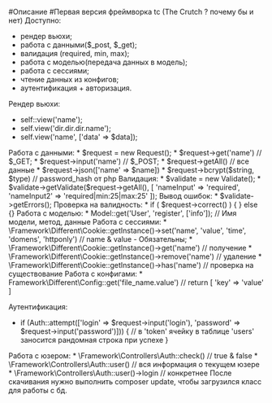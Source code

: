 #Описание
<addr>
#Первая версия фреймворка tc (The Crutch ? почему бы и нет)
<addr><addr>
Доступно:<addr><addr>
  * рендер вьюхи;<addr>
  * работа с данными($_post, $_get);<addr>
  * валидация (required, min, max);<addr>
  * работа с моделью(передача данных в модель);<addr>
  * работа с сессиями;<addr>
  * чтение данных из конфигов;<addr>
  * аутентификация + авторизация.<addr>

Рендер вьюхи:<addr>
  * self::view('name');<addr>
  * self.view('dir.dir.dir.name'); <addr>
  * self.view('name', ['data' => $data]);<addr>
<addr>
Работа с данными:<addr>
  * $request = new Request();<addr>
  * $request->get('name') // $_GET;<addr>
  *  $request->input('name') // $_POST;<addr>
  * $request->getAll() // все данные<addr>
  * $request->json(['name' => $name])<addr>
  * $request->bcrypt($string, $type) // password_hash от php<addr>
<addr>
Валидация:<addr>
  * $validate = new Validate();<addr>
  * $validate->getValidate($request->getAll(), [
    'nameInput' => 'required',
    'nameInput2' => 'required|min:25|max:25'
  ]);<addr>
<addr>Вывод ошибок:<addr>
  * $validate->getErrors();<addr>
Проверка на валидность:<addr>
   * if ( $request->correct() ) { } else {}<addr><addr>
<addr>Работа с моделью:<addr>
  * Model::get('User', 'register', ['info']); // Имя модели, метод, данные<addr>
<addr><addr>
Работа с сессиями:<addr>
  * \Framework\Different\Cookie::getInstance()->set('name', 'value', 'time', 'domens', 'httponly') // name & value - Обязательны;<addr>
  * \Framework\Different\Cookie::getInstance()->get('name') // получение<addr>
  * \Framework\Different\Cookie::getInstance()->remove('name') // удаление<addr>
  * \Framework\Different\Cookie::getInstance()->has('name') // проверка на существование<addr>
<addr><addr>
Работа с конфигами:<addr>
  * Framework\Different\Config::get('file_name.value') // return [ 'key' => 'value' ]<addr>

Аутентификация:
  * if (Auth::attempt(['login' => $request->input('login'), 'password' => $request->input('password')])) { <addr>
            // в 'token' ячейку в таблице 'users' заносится рандомная строка при успехе <addr>
  }<addr>
<addr>
Работа с юзером:<addr>
  * \Framework\Controllers\Auth::check() // true & false<addr>
  * \Framework\Controllers\Auth::user() // вся информация о текущем юзере<addr>
  * \Framework\Controllers\Auth::user()->login // конкретнее<addr>
<addr><addr>
После скачивания нужно выполнить composer update, чтобы загрузился класс для работы с бд.
